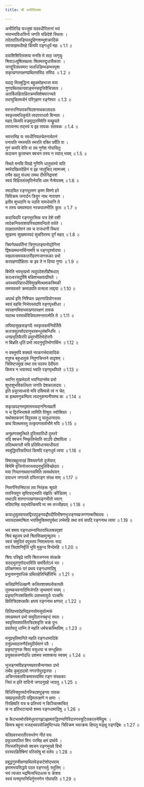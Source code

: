 ```yaml
---
title: श्री अभीतिस्तवः

---
```

अभीतिरिह यज्जुषां यदवधीरितानां भयं  
भयाभयविधायिनो जगति यन्निदेशे स्थिताः ।  
तदेतदतिलङ्घितद्रुहिणशम्भुशक्रादिकं  
रमासखमधीमहे किमपि रङ्गधुर्यं महः ॥ 1.1 ॥

दयाशिशिरिताशया मनसि मे सदा जागृयुः  
श्रियाऽध्युषितवक्षसः श्रितमरुद्वृधासैकताः ।  
जगद्दुरितघस्मरा जलधिडिम्भडम्भस्पृशः  
सकृत्प्रणतरक्षणप्रथितसंविदः संविदः ॥ 1.2 ॥

यदद्य मितबुद्धिना बहुळमोहभाजा मया  
गुणग्रथितकायवाङ्मनसवृत्तिवैचित्र्यतः ।  
अतर्कितहिताहितक्रमविशेषमारभ्यते  
तदप्युचितमर्चनं परिगृहाण रङ्गेश्वर ॥ 1.3 ॥

मरुत्तरणिपावकत्रिदशनाथकालादयः  
स्वकृत्यमधिकुर्वते त्वदपराधतो बिभ्यतः ।  
महत् किमपि वज्रमुद्यतमिवेति यच्छ्रूयते  
तरत्यनघ तद्भयं य इह तावकः स्तावकः ॥ 1.4 ॥

भवन्तमिह यः स्वधीनियतचेतनाचेतनं  
पनायति नमस्यति स्मरति वक्ति पर्येति वा ।  
गुणं कमपि वेत्ति वा तव गुणेश गोपायितुः  
कदाचन कुतश्चन क्वचन तस्य न स्यात् भयम् ॥ 1.5 ॥

स्थिते मनसि विग्रहे गुणिनि धातुसाम्ये सति  
स्मरेदखिलदेहिनं य इह जातुचित् त्वामजम् ।  
तयैव खलु संधया तमथ दीर्घनिद्रावशं  
स्वयं विहितसंस्मृतिर्नयसि धाम नैःश्रेयसम् ॥ 1.6 ॥

रमादयित रङ्गभूरमण कृष्ण विष्णो हरे  
त्रिविक्रम जनार्दन त्रियुग नाथ नारायण ।  
इतीव शुभदानि यः पठति नामधेयानि ते  
न तस्य यमवश्यता नरकपातभीतिः कुतः ॥ 1.7 ॥

कदाचिदपि रङ्गभूरसिक यत्र देशे वशी  
त्वदेकनियताशयस्त्रिदशवन्दितो वर्तते ।  
तदक्षततपोवनं तव च राजधानी स्थिरा  
सुखस्य सुखमास्पदं सुचरितस्य दुर्गं महत् ॥ 1.8 ॥

त्रिवर्गपथवर्तिनां त्रिगुणलङ्घनोद्योगिनां  
द्विषत्प्रमथनार्थिनामपि च रङ्गदृश्योदयाः ।  
स्खलत्समयकातरीहरणजागरूकाः प्रभो  
करग्रहणदीक्षिताः क इव ते न दिव्या गुणाः ॥ 1.9 ॥

बिभेति भवभृत्प्रभो त्वदुपदेशतीव्रौषधात्  
कदध्वरसदुर्विषे बळिशभक्षवत्प्रीयते ।  
अपथ्यपरिहारधीविमुखमित्थमाकस्मिकी  
तमप्यवसरे क्रमादवति वत्सला त्वद्दया ॥ 1.10 ॥

अपार्थ इति निश्चितः प्रहरणादियोगस्तव  
स्वयं वहसि निर्भयस्तदपि रङ्गपृथ्वीधर ।  
स्वरक्षणमिवाभवत्प्रणतरक्षणं तावकं  
यदात्थ परमार्थविन्नियतमन्तरात्मेति ते ॥ 1.11 ॥

लघिष्ठसुखसङ्गदैः स्वकृतकर्मनिर्वर्तितैः  
कलत्रसुतसोदरानुचरबन्धुसंबन्धिभिः ।  
धनप्रभृतिकैरपि प्रचुरभीतिभेदोत्तरैः  
न बिभ्रति धृतिं प्रभो त्वदनुभूतिभोगार्थिनः ॥ 1.12 ॥

न वक्तुमपि शक्यते नरकगर्भवासादिकं  
वपुश्च बहुधातुकं निपुणचिन्तने तादृशम् ।  
त्रिविष्टपमुखं तथा तव पदस्य देदीपतः  
किमत्र न भयास्पदं भवति रङ्गपृथ्वीपते ॥ 1.13 ॥

भवन्ति मुखभेदतो भयनिदानमेव प्रभो  
शुभाशुभविकल्पिता जगति देशकालादयः ।  
इति प्रचुरसाध्वसे मयि दयिष्यसे त्वं न चेत्  
क इत्थमनुकम्पिता त्वदनुकम्पनीयश्च कः ॥ 1.14 ॥

सकृत्प्रपदनस्पृशामभयदाननित्यव्रती  
न च द्विरभिभाषसे त्वमिति विश्रुतः स्वोक्तितः ।  
यथोक्तकरणं विदुस्तव तु यातुधानादयः  
कथं वितथमस्तु तत्कृपणसार्वभौमे मयि ॥ 1.15 ॥

अनुक्षणसमुत्थिते दुरितवारिधौ दुस्तरे  
यदि क्वचन निष्कृतिर्भवति साऽपि दोषाविला ।  
तदित्थमगतौ मयि प्रतिविधानमाधीयतां  
स्वबुद्धिपरिकल्पितं किमपि रङ्गधुर्य त्वया ॥ 1.16 ॥

विषादबहुलादहं विषयवर्गतो दुर्जयात्  
बिभेमि वृजिनोत्तरस्त्वदनुभूतिविच्छेदतः ।  
मया नियतनाथवानयमिति त्वमर्थापयन्  
दयाधन जगत्पते दयितरङ्ग संरक्ष माम् ॥ 1.17 ॥

निसर्गनिरनिष्टता तव निरंहसः श्रूयते  
ततस्त्रियुग सृष्टिवद्भवति संहृतिः क्रीडितम् ।  
तथाऽपि शरणागतप्रणयभङ्गभीतो भवान्  
मदिष्टमिह यद्भवेत्किमपि मा स्म तज्जीहपत् ॥ 1.18 ॥

कयाधुसुतवायसद्विरदपुङ्गवद्रौपदीविभीषणभुजङ्गमव्रजगणाम्बरीषादयः ।  
भवत्पदसमाश्रिता भयविमुक्तिमापुर्यथा लभेमहि तथा वयं सपदि रङ्गनाथ त्वया ॥ 1.19 ॥

भयं शमय रङ्गधाम्न्यनितराभिलाषस्पृशां  
श्रियं बहुलय प्रभो श्रितविपक्षमुन्मूलय ।  
स्वयं समुदितं वपुस्तव निशामयन्तः सदा  
वयं त्रिदशनिर्वृतिं भुवि मुकुन्द विन्देमहि ॥ 1.20 ॥

श्रियः परिबृढे त्वयि श्रितजनस्य संरक्षके  
सदद्भुतगुणोदधाविति समर्पितोऽयं भरः ।  
प्रतिक्षणमतः परं प्रथय रङ्गधामादिषु  
प्रभुत्वमनुपाधिकं प्रथितहेतिभिर्हेतिभिः ॥ 1.21 ॥

कलिप्रणिधिलक्षणैः कलितशाक्यलोकायतैः  
तुरुष्कयवनादिभिर्जगति जृम्भमाणं भयम् ।  
प्रकृष्टनिजशक्तिभिः प्रसभमायुधैः पञ्चभिः  
क्षितित्रिदशरक्षकैः क्षपय रङ्गनाथ क्षणात् ॥ 1.22 ॥

दितिप्रभवदेहभिद्दहनसोमसूर्यात्मकं  
तमःप्रमथनं प्रभो समुदितास्त्रबृन्दं स्वतः ।  
स्ववृत्तिवशवर्तितत्रिदशवृत्ति चक्रं पुनः  
प्रवर्तयतु धाम्नि ते महति धर्मचक्रस्थितिम् ॥ 1.23 ॥

मनुप्रभृतिमानिते महति रङ्गधामादिके  
दनुप्रभवदारुणैर्दरमुदीर्यमाणं परैः ।  
प्रकृष्टगुणक श्रिया वसुधया च सन्धुक्षितः  
प्रयुक्तकरुणोदधिः प्रशमय स्वशक्त्या स्वयम् ॥ 1.24 ॥

भुजङ्गमविहङ्गमप्रवरसैन्यनाथाः प्रभो  
तथैव कुमुदादयो नगरगोपुरद्वारपाः ।  
अचिन्त्यबलविक्रमास्त्वमिव रङ्ग संरक्षकाः  
जितं त इति वादिनो जगदनुग्रहे जाग्रतु ॥ 1.25 ॥

विधिस्त्रिपुरमर्दनस्त्रिदशपुङ्गवः पावकः  
यमप्रभृतयोऽपि यद्विमतरक्षणे न क्षमाः ।  
रिरक्षिषति यत्र च प्रतिभयं न किञ्चित्क्वचित्  
स नः प्रतिभटान्प्रभो शमय रङ्गधामादिषु ॥ 1.26 ॥

स कैटभतमोरविर्मधुपरागझञ्झामरुद्धिरण्यगिरिदारणस्त्रुटितकालनेमिद्रुमः ।  
किमत्र बहुना भजद्भवपयोधिमुष्टिन्धयः त्रिविक्रम भवत्क्रमः क्षिपतु मङ्क्षु रङ्गद्विषः ॥ 1.27 ॥

यतिप्रवरभारतीरसभरेण नीतं वयः  
प्रफुल्लपलितं शिरः परमिह क्षमं प्रार्थये ।  
निरस्तरिपुसंभवे क्वचन रङ्गमुख्ये विभो  
परस्परहितैषिणां परिसरेषु मां वर्तय ॥ 1.28 ॥

प्रबुद्धगुरुवीक्षणप्रथितवेङ्कटेशोद्भवाम्  
इमामभयसिद्धये पठत रङ्गभर्तुः स्तुतिम् ।  
भयं त्यजत भद्रमित्यभिदधत्स वः केशवः  
स्वयं घनघृणानिधिर्गुणगणेन गोपायति ॥ 1.29 ॥